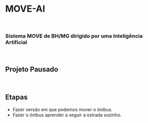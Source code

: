 <h1>MOVE-AI</h1>

<br>

<h3>Sistema MOVE de BH/MG dirigido por uma Inteligência Artificial</h3>

<br>

<h2>Projeto Pausado</h2>

<br>

<h2>Etapas</h2>

<ul>
    <li> Fazer versão em que podemos mover o ônibus.</li>
    <li> Fazer o ônibus aprender a seguir a estrada sozinho.</li>
</ul>
